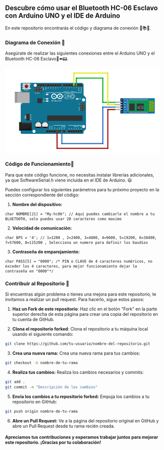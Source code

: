 ## Descubre cómo usar el Bluetooth HC-06 Esclavo con Arduino UNO y el IDE de Arduino

En este repositorio encontrarás el código y diagrama de conexión 📄📚🔌.

### Diagrama de Conexión 🔌

Asegúrate de realizar las siguientes conexiones entre el Arduino UNO y el Bluetooth HC-06 Esclavo🔌⬅️📟.

![Display LCD](https://github.com/UNIT-Electronics/HC-06-Bluetooth/blob/main/Bluetooth%20HC-06%20Conexion%20con%20Arduino%20UNO.jpg)

### Código de Funcionamiento🧾

Para que este código funcione, no necesitas instalar librerías adicionales, ya que SoftwareSerial.h viene incluida en el IDE de Arduino. 😃

Puedes configurar los siguientes parámetros para tu próximo proyecto en la sección correspondiente del código:

1. **Nombre del dispositivo:** 

```arduino
char NOMBRE[21] = "My-hc06"; // Aquí puedes cambiarle el nombre a tu BLUETOOTH, solo puedes usar 20 caracteres como maximo 

```
2. **Velocidad de comunicación:** 

```arduino
char BPS = '4'; // 1=1200 , 2=2400, 3=4800, 4=9600, 5=19200, 6=38400, 7=57600, 8=115200 , Selecciona un numero para definir los baudios 

```
3. **Contraseña de emparejamiento:** 

```arduino
char PASS[5] = "0000"; /* PIN o CLAVE de 4 caracteres numéricos, no exceder los 4 caracteres, para mejor funcionamiento dejar la contraseña en "0000"*/ 
```

### Contribuir al Repositorio 🤗

Si encuentras algún problema o tienes una mejora para este repositorio, te invitamos a realizar un pull request. Para hacerlo, sigue estos pasos:

1. **Haz un Fork de este repositorio**: Haz clic en el botón "Fork" en la parte superior derecha de esta página para crear una copia del repositorio en tu cuenta de GitHub.

2. **Clona el repositorio forked**: Clona el repositorio a tu máquina local usando el siguiente comando:

```sh
git clone https://github.com/tu-usuario/nombre-del-repositorio.git
 ```
   
3. **Crea una nueva rama:** Crea una nueva rama para tus cambios:

```sh
git checkout -b nombre-de-tu-rama
```
   
4. **Realiza tus cambios:** Realiza los cambios necesarios y commits:

```sh
git add .
git commit -m "Descripción de los cambios"
```

5. **Envía los cambios a tu repositorio forked:** Empuja los cambios a tu repositorio en GitHub:

```sh
git push origin nombre-de-tu-rama
```

6. **Abre un Pull Request:** Ve a la página del repositorio original en GitHub y abre un Pull Request desde tu rama recién creada.

#### Apreciamos tus contribuciones y esperamos trabajar juntos para mejorar este repositorio. ¡Gracias por tu colaboración!
